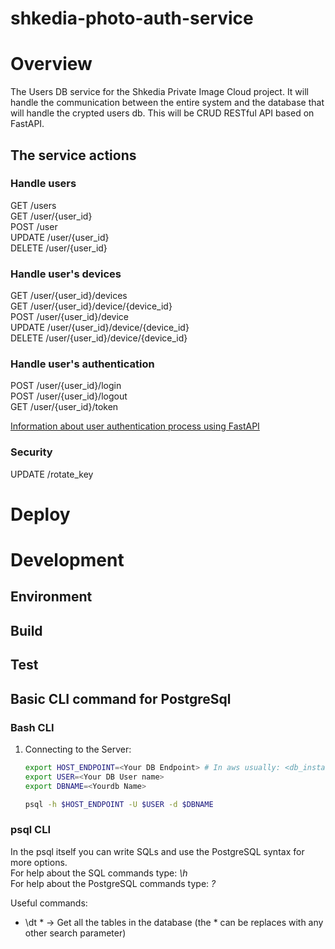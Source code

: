 # shkedia-photo-auth-service

# Overview
The Users DB service for the Shkedia Private Image Cloud project.
It will handle the communication between the entire system and the database that will handle the crypted users db.
This will be CRUD RESTful API based on FastAPI.

## The service actions
### Handle users
GET /users  
GET /user/{user_id}  
POST /user  
UPDATE /user/{user_id}  
DELETE /user/{user_id}  

### Handle user's devices
GET /user/{user_id}/devices  
GET /user/{user_id}/device/{device_id}  
POST /user/{user_id}/device  
UPDATE /user/{user_id}/device/{device_id}  
DELETE /user/{user_id}/device/{device_id}  

### Handle user's authentication
POST /user/{user_id}/login  
POST /user/{user_id}/logout  
GET /user/{user_id}/token  

[Information about user authentication process using FastAPI](https://fastapi.tiangolo.com/tutorial/security/simple-oauth2/)

### Security
UPDATE /rotate_key

# Deploy


# Development
## Environment

## Build

## Test

## Basic CLI command for PostgreSql
### Bash CLI
1. Connecting to the Server:
    ```bash
    export HOST_ENDPOINT=<Your DB Endpoint> # In aws usually: <db_instance_name>.<region>.rds.amazonaws.com
    export USER=<Your DB User name>
    export DBNAME=<Yourdb Name>

    psql -h $HOST_ENDPOINT -U $USER -d $DBNAME
    ```
### psql CLI
In the psql itself you can write SQLs and use the PostgreSQL syntax for more options.  
For help about the SQL commands type: *\h*  
For help about the PostgreSQL commands type: *\?*

Useful commands:
- \dt * -> Get all the tables in the database (the * can be replaces with any other search parameter)
